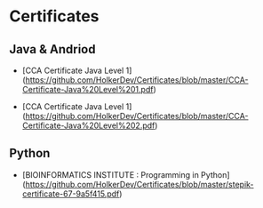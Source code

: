 # Certificates
## Java & Andriod

* [CCA Certificate Java Level 1] (https://github.com/HolkerDev/Certificates/blob/master/CCA-Certificate-Java%20Level%201.pdf)

* [CCA Certificate Java Level 1] (https://github.com/HolkerDev/Certificates/blob/master/CCA-Certificate-Java%20Level%202.pdf)

## Python

* [BIOINFORMATICS INSTITUTE : Programming in Python] (https://github.com/HolkerDev/Certificates/blob/master/stepik-certificate-67-9a5f415.pdf)
